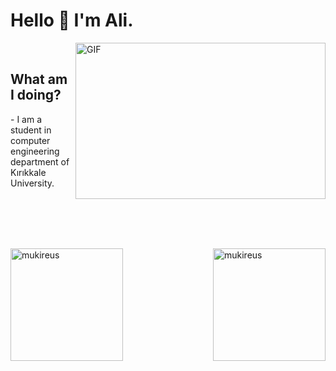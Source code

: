 <h1>Hello 👋 I'm Ali.</h1>
<img align="right" alt="GIF" src="https://media.giphy.com/media/iIqmM5tTjmpOB9mpbn/giphy.gif" width="400" height="250" />
<br>
<h2> What am I doing?</h2>
- I am a student in computer engineering department of Kırıkkale University.



<br><br><br><br>

 <img height="180em" align="left" src="https://github-readme-stats.vercel.app/api?username=sayarali&show_icons=true&locale=en&theme=algolia&include_all_commits=true&count_private=true" alt="mukireus"/>
  <img height="180em" align="right" src="https://github-readme-stats.vercel.app/api/top-langs?username=sayarali&show_icons=true&locale=en&layout=compact&langs_count=8&theme=algolia" alt="mukireus"/>
